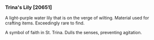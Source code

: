 ### Trina's Lily [20651]

A light-purple water lily that is on the verge of wilting. Material used for crafting items. Exceedingly rare to find.

A symbol of faith in St. Trina. Dulls the senses, preventing agitation.